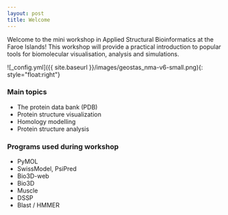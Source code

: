 ```yaml
---
layout: post
title: Welcome 
---
```


Welcome to the mini workshop in Applied Structural Bioinformatics at the Faroe Islands! This workshop will  provide a practical introduction to popular tools for biomolecular visualisation, analysis and simulations. 

![_config.yml]({{ site.baseurl }}/images/geostas_nma-v6-small.png){: style="float:right"}
 
### Main topics
 
* The protein data bank (PDB)
* Protein structure visualization
* Homology modelling
* Protein structure analysis 


### Programs used during workshop

* PyMOL
* SwissModel, PsiPred
* Bio3D-web
* Bio3D
* Muscle
* DSSP
* Blast / HMMER

